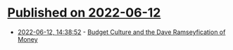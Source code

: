 # [Published on 2022-06-12](index.md)

* [2022-06-12, 14:38:52](https://news.ycombinator.com/item?id=31714836) - [Budget Culture and the Dave Ramseyfication of Money](https://annehelen.substack.com/p/budget-culture-and-the-dave-ramseyfication)
